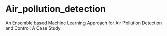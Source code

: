 # Air_pollution_detection
An Ensemble based Machine Learning Approach for Air Pollution Detection and Control: A Case Study
